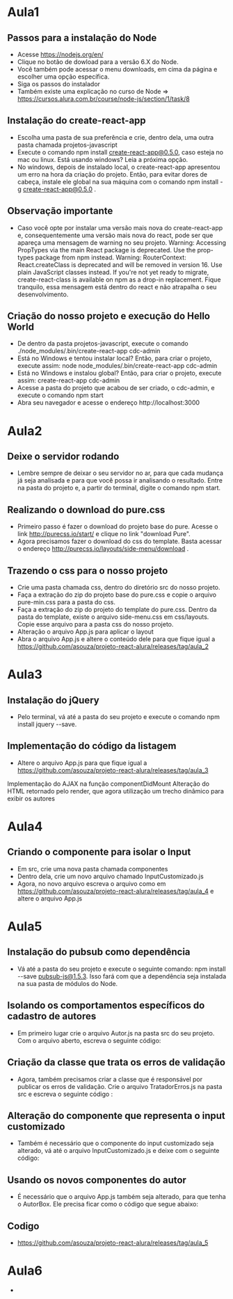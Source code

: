 # Aula1

## Passos para a instalação do Node
- Acesse https://nodejs.org/en/
- Clique no botão de dowload para a versão 6.X do Node.
- Você também pode acessar o menu downloads, em cima da página e escolher uma opção específica.
- Siga os passos do instalador
- Também existe uma explicação no curso de Node => https://cursos.alura.com.br/course/node-js/section/1/task/8

## Instalação do create-react-app
- Escolha uma pasta de sua preferência e crie, dentro dela, uma outra pasta chamada projetos-javascript
- Execute o comando npm install create-react-app@0.5.0, caso esteja no mac ou linux. Está usando windows? Leia a próxima opção.
- No windows, depois de instalado local, o create-react-app apresentou um erro na hora da criação do projeto. Então, para evitar dores de cabeça, instale ele global na sua máquina com o comando npm install -g create-react-app@0.5.0 .

## Observação importante 
- Caso você opte por instalar uma versão mais nova do create-react-app e, consequentemente uma versão mais nova do react, pode ser que apareça uma mensagem de warning no seu projeto.
Warning: Accessing PropTypes via the main React package is deprecated. Use the prop-types package from npm instead.
Warning: RouterContext: React.createClass is deprecated and will be removed in version 16. Use plain JavaScript classes instead. If you're not yet ready to migrate, create-react-class is available on npm as a drop-in replacement.
Fique tranquilo, essa mensagem está dentro do react e não atrapalha o seu desenvolvimento.

## Criação do nosso projeto e execução do Hello World
- De dentro da pasta projetos-javascript, execute o comando ./node_modules/.bin/create-react-app cdc-admin
- Está no Windows e tentou instalar local? Então, para criar o projeto, execute assim: node node_modules/.bin/create-react-app cdc-admin
- Está no Windows e instalou global? Então, para criar o projeto, execute assim: create-react-app cdc-admin
- Acesse a pasta do projeto que acabou de ser criado, o cdc-admin, e execute o comando npm start
- Abra seu navegador e acesse o endereço http://localhost:3000


# Aula2

## Deixe o servidor rodando
- Lembre sempre de deixar o seu servidor no ar, para que cada mudança já seja analisada e para que você possa ir analisando o resultado. Entre na pasta do projeto e, a partir do terminal, digite o comando npm start.

## Realizando o download do pure.css
- Primeiro passo é fazer o download do projeto base do pure. Acesse o link http://purecss.io/start/ e clique no link "download Pure".
- Agora precisamos fazer o download do css do template. Basta acessar o endereço http://purecss.io/layouts/side-menu/download .

## Trazendo o css para o nosso projeto
- Crie uma pasta chamada css, dentro do diretório src do nosso projeto.
- Faça a extração do zip do projeto base do pure.css e copie o arquivo pure-min.css para a pasta do css.
- Faça a extração do zip do projeto do template do pure.css. Dentro da pasta do template, existe o arquivo side-menu.css em css/layouts. Copie esse arquivo para a pasta css do nosso projeto.
- Alteração o arquivo App.js para aplicar o layout
- Abra o arquivo App.js e altere o conteúdo dele para que fique igual a https://github.com/asouza/projeto-react-alura/releases/tag/aula_2


# Aula3

## Instalação do jQuery
- Pelo terminal, vá até a pasta do seu projeto e execute o comando npm install jquery --save.

## Implementação do código da listagem
- Altere o arquivo App.js para que fique igual a https://github.com/asouza/projeto-react-alura/releases/tag/aula_3

Implementação do AJAX na função componentDidMount
Alteração do HTML retornado pelo render, que agora utilização um trecho dinâmico para exibir os autores


# Aula4

## Criando o componente para isolar o Input
- Em src, crie uma nova pasta chamada componentes
- Dentro dela, crie um novo arquivo chamado InputCustomizado.js
- Agora, no novo arquivo escreva o arquivo como em https://github.com/asouza/projeto-react-alura/releases/tag/aula_4 e altere o arquivo App.js  


# Aula5

## Instalação do pubsub como dependência
- Vá até a pasta do seu projeto e execute o seguinte comando: npm install --save pubsub-js@1.5.3. Isso fará com que a dependência seja instalada na sua pasta de módulos do Node.

## Isolando os comportamentos específicos do cadastro de autores
- Em primeiro lugar crie o arquivo Autor.js na pasta src do seu projeto. Com o arquivo aberto, escreva o seguinte código:

## Criação da classe que trata os erros de validação
- Agora, também precisamos criar a classe que é responsável por publicar os erros de validação. Crie o arquivo TratadorErros.js na pasta src e escreva o seguinte código :

## Alteração do componente que representa o input customizado
- Também é necessário que o componente do input customizado seja alterado, vá até o arquivo InputCustomizado.js e deixe com o seguinte código:

## Usando os novos componentes do autor
- É necessário que o arquivo App.js também seja alterado, para que tenha o AutorBox. Ele precisa ficar como o código que segue abaixo:

## Codigo
- https://github.com/asouza/projeto-react-alura/releases/tag/aula_5


# Aula6

- 